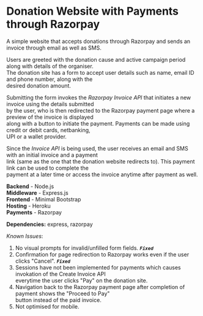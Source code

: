 # Donation Website with Payments through Razorpay
A simple website that accepts donations through Razorpay and sends an invoice through email as well as SMS.

Users are greeted with the donation cause and active campaign period along with details of the organiser.\
The donation site has a form to accept user details such as name, email ID and phone number, along with the\
desired donation amount.

Submitting the form invokes the _Razorpay Invoice API_ that initiates a new invoice using the details submitted\
by the user, who is then redirected to the Razorpay payment page where a preview of the invoice is displayed\
along with a button to initiate the payment. Payments can be made using credit or debit cards, netbanking,\
UPI or a wallet provider.

Since the _Invoice API_ is being used, the user receives an email and SMS with an initial invoice and a payment\
link (same as the one that the donation website redirects to). This payment link can be used to complete the\
payment at a later time or access the invoice anytime after payment as well.

**Backend** - Node.js\
**Middleware** - Express.js\
**Frontend** - Minimal Bootstrap\
**Hosting** - Heroku\
**Payments** - Razorpay

**Dependencies:** express, razorpay

_Known Issues_:
  1. No visual prompts for invalid/unfilled form fields. _**`Fixed`**_
  2. Confirmation for page redirection to Razorpay works even if the user clicks "Cancel". _**`Fixed`**_
  3. Sessions have not been implemented for payments which causes invokation of the Create Invoice API\
     everytime the user clicks "Pay" on the donation site.
  4. Navigation back to the Razorpay payment page after completion of payment shows the "Proceed to Pay"\
     button instead of the paid invoice.
  5. Not optimised for mobile.
